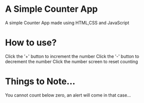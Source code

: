 # A Simple Counter App

A simple Counter App made using HTML,CSS and JavaScript

# How to use?
Click the '+' button to increment the number
Click the '-' button to decrement the number
Click the number screen to reset counting

# Things to Note...
You cannot count below zero, an alert will come in that case...
